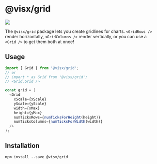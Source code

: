 # @visx/grid

<a title="@visx/grid npm downloads" href="https://www.npmjs.com/package/@visx/grid">
  <img src="https://img.shields.io/npm/dm/@visx/grid.svg?style=flat-square" />
</a>

The `@visx/grid` package lets you create gridlines for charts. `<GridRows />` render horizontally,
`<GridColumns />` render vertically, or you can use a `<Grid />` to get them both at once!

## Usage

```js
import { Grid } from '@visx/grid';
// or
// import * as Grid from '@visx/grid';
// <Grid.Grid />

const grid = (
  <Grid
    xScale={xScale}
    yScale={yScale}
    width={xMax}
    height={yMax}
    numTicksRows={numTicksForHeight(height)}
    numTicksColumns={numTicksForWidth(width)}
  />
);
```

## Installation

```
npm install --save @visx/grid
```
